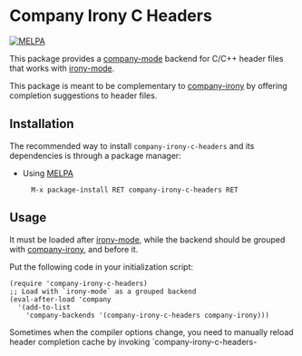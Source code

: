 # Company Irony C Headers

[![MELPA](http://melpa.org/packages/company-irony-c-headers-badge.svg)](http://melpa.org/#/company-irony-c-headers)

This package provides a [company-mode](https://github.com/company-mode/company-mode) backend for C/C++ header files that works with [irony-mode](https://github.com/Sarcasm/irony-mode).

This package is meant to be complementary to [company-irony](https://github.com/Sarcasm/company-irony) by offering completion suggestions to header files.

## Installation

The recommended way to install `company-irony-c-headers` and its dependencies is through a package manager:

* Using [MELPA](http://melpa.org/)

        M-x package-install RET company-irony-c-headers RET

## Usage

It must be loaded after [irony-mode](https://github.com/Sarcasm/irony-mode), while the backend should be grouped with [company-irony](https://github.com/Sarcasm/company-irony), and before it.

Put the following code in your initialization script:

    (require 'company-irony-c-headers)
    ;; Load with `irony-mode` as a grouped backend
    (eval-after-load 'company
      '(add-to-list
        'company-backends '(company-irony-c-headers company-irony)))

Sometimes when the compiler options change, you need to manually reload header completion cache by invoking `company-irony-c-headers-
